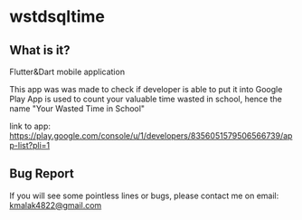 # wstdsqltime



## What is it?
Flutter&Dart mobile application

This app was was made to check if developer is able to put it into Google Play 
App is used to count your valuable time wasted in school, hence the name "Your Wasted Time in School"

link to app: https://play.google.com/console/u/1/developers/8356051579506566739/app-list?pli=1

## Bug Report
If you will see some pointless lines or bugs, please contact me on email: kmalak4822@gmail.com

